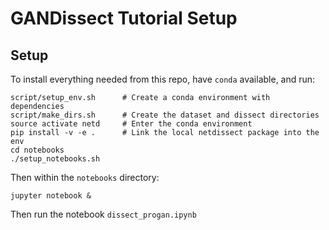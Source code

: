 # GANDissect Tutorial Setup

## Setup

To install everything needed from this repo, have `conda` available,
and run:

```
script/setup_env.sh      # Create a conda environment with dependencies
script/make_dirs.sh      # Create the dataset and dissect directories
source activate netd     # Enter the conda environment
pip install -v -e .      # Link the local netdissect package into the env
cd notebooks
./setup_notebooks.sh
```

Then within the `notebooks` directory:
```
jupyter notebook &
```

Then run the notebook `dissect_progan.ipynb`
